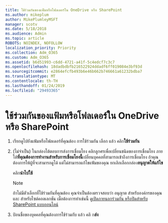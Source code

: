 ```yaml
---
title: ใช้ร่วมกันของแฟ้มหรือโฟลเดอร์ใน OneDrive หรือ SharePoint
ms.author: mikeplum
author: MikePlumleyMSFT
manager: scotv
ms.date: 5/18/2018
ms.audience: Admin
ms.topic: article
ROBOTS: NOINDEX, NOFOLLOW
localization_priority: Priority
ms.collection: Adm_O365
ms.custom: Adm_O365
ms.assetid: b6d51993-c6dd-4721-a41f-5c4edcf7c3c7
ms.openlocfilehash: 18dadbdbfb216522924ddadf6ff019084e3bf93d
ms.sourcegitcommit: e2864efcfb493b6e46b662b746661a61232bdba7
ms.translationtype: MT
ms.contentlocale: th-TH
ms.lasthandoff: 01/24/2019
ms.locfileid: "29493365"
---
```

# <a name="share-a-file-or-folder-in-onedrive-or-sharepoint"></a>ใช้ร่วมกันของแฟ้มหรือโฟลเดอร์ใน OneDrive หรือ SharePoint

1. เรียกดูไปยังแฟ้มหรือโฟลเดอร์ที่คุณต้อง การใช้ร่วมกัน เลือก แล้ว คลิก**ใช้ร่วมกัน**
    
2. (ไม่จำเป็น) ในกล่องโต้ตอบการส่งการเชื่อมโยง คลิกลูกศรเพื่อเปลี่ยนชนิดของการเชื่อมโยง ภายใต้**ที่คุณต้องการทำงานสำหรับการเชื่อมโยงนี้**เปลี่ยนบุคคลที่สามารถเข้าถึงการเชื่อมโยง ถ้าคุณต้องการให้ผู้ที่จะสามารถดูได้ แต่ไม่สามารถแก้ไขแฟ้มของคุณ ยกเลิกเลือกกล่อง**อนุญาตให้แก้ไข** 
    
    คลิก**นำไปใช้**
    
    > [!NOTE]
    > ถ้าไม่มีตัวเลือกที่ใช้ร่วมกันที่คุณต้อง คุณจำเป็นต้องตรวจสอบว่า อนุญาต สำหรับองค์กรของคุณ และ สำหรับไซต์คอลเลกชัน เมื่อต้องการทำเช่นนี้ ดู[เปิดภายนอกร่วมกัน หรือปิดสำหรับ SharePoint แบบออนไลน์](https://go.microsoft.com/fwlink/?linkid=866426) 
  
3. ป้อนชื่อของบุคคลที่คุณต้องการใช้ร่วมกับ แล้ว คลิ ก**ส่ง**
    

